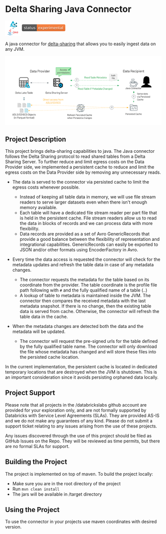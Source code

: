 # Delta Sharing Java Connector
<img src="docs/source/images/delta-sharing-java-logo.png" alt="drawing" style="width:50px;"/>
<img src="https://github.com/GIScience/badges/raw/master/status/experimental.svg" alt="drawing" style="width:140px; margin-bottom:15px;"/>

A java connector for [delta-sharing](https://delta.io/sharing/) that allows you to easily ingest data on any JVM.

![Design](docs/source/images/high-level-design.png)


## Project Description
This project brings delta-sharing capabilities to java.
The Java connector follows the Delta Sharing protocol to read shared tables from a Delta Sharing Server. To further reduce and limit egress costs on the Data Provider side, we implemented a persistent cache to reduce and limit the egress costs on the Data Provider side by removing any unnecessary reads.

- The data is served to the connector via persisted cache to limit the egress costs whenever possible.
  - Instead of keeping all table data in memory, we will use file stream readers to serve larger datasets even when there isn't enough memory available.
  - Each table will have a dedicated file stream reader per part file that is held in the persistent cache. File stream readers allow us to read the data in blocks of records and we can process data with more flexibility.
  - Data records are provided as a set of Avro GenericRecords that provide a good balance between the flexibility of representation and integrational capabilities. GenericRecords can easily be exported to JSON and/or other formats using EncoderFactory in Avro.

- Every time the data access is requested the connector will check for the metadata updates and refresh the table data in case of any metadata changes.
   - The connector requests the metadata for the table based on its coordinate from the provider. The table coordinate is the profile file path following with `#` and the fully qualified name of a table (<share-name>.<schema-name>.<table-name>)
   - A lookup of table to metadata is maintained inside the JVM. The connector then compares the received metadata with the last metadata snapshot. If there is no change, then the existing table data is served from cache. Otherwise, the connector will refresh the table data in the cache.
  
- When the metadata changes are detected both the data and the metadata will be updated.
  - The connector will request the pre-signed urls for the table defined by the fully qualified table name. The connector will only download the file whose metadata has changed and will store these files into the persisted cache location.


In the current implementation, the persistent cache is located in dedicated temporary locations that are destroyed when the JVM is shutdown. This is an important consideration since it avoids persisting orphaned data locally.


## Project Support
Please note that all projects in the /databrickslabs github account are provided for your exploration only, and are not formally supported by Databricks with Service Level Agreements (SLAs).  They are provided AS-IS and we do not make any guarantees of any kind.  Please do not submit a support ticket relating to any issues arising from the use of these projects.

Any issues discovered through the use of this project should be filed as GitHub Issues on the Repo.  They will be reviewed as time permits, but there are no formal SLAs for support.


## Building the Project
The project is implemented on top of maven.
To build the project locally:
- Make sure you are in the root directory of the project
- Run `mvn clean install`
- The jars will be available in /target directory

## Using the Project
To use the connector in your projects use maven coordinates with desired version.
